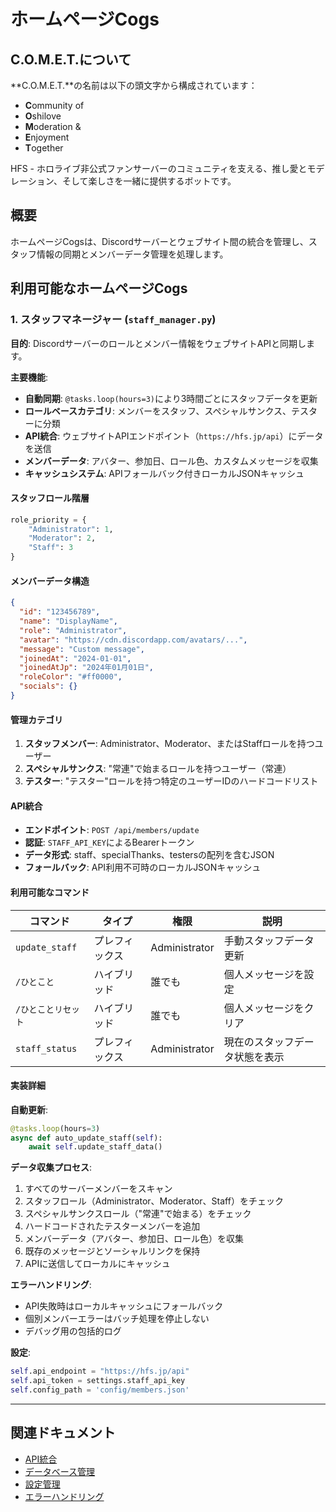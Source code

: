 # ホームページCogs

## C.O.M.E.T.について

**C.O.M.E.T.**の名前は以下の頭文字から構成されています：

- **C**ommunity of
- **O**shilove
- **M**oderation &
- **E**njoyment
- **T**ogether

HFS - ホロライブ非公式ファンサーバーのコミュニティを支える、推し愛とモデレーション、そして楽しさを一緒に提供するボットです。

## 概要

ホームページCogsは、Discordサーバーとウェブサイト間の統合を管理し、スタッフ情報の同期とメンバーデータ管理を処理します。

## 利用可能なホームページCogs

### 1. スタッフマネージャー (`staff_manager.py`)

**目的**: Discordサーバーのロールとメンバー情報をウェブサイトAPIと同期します。

**主要機能**:
- **自動同期**: `@tasks.loop(hours=3)`により3時間ごとにスタッフデータを更新
- **ロールベースカテゴリ**: メンバーをスタッフ、スペシャルサンクス、テスターに分類
- **API統合**: ウェブサイトAPIエンドポイント（`https://hfs.jp/api`）にデータを送信
- **メンバーデータ**: アバター、参加日、ロール色、カスタムメッセージを収集
- **キャッシュシステム**: APIフォールバック付きローカルJSONキャッシュ

#### スタッフロール階層
```python
role_priority = {
    "Administrator": 1,
    "Moderator": 2, 
    "Staff": 3
}
```

#### メンバーデータ構造
```json
{
  "id": "123456789",
  "name": "DisplayName",
  "role": "Administrator",
  "avatar": "https://cdn.discordapp.com/avatars/...",
  "message": "Custom message",
  "joinedAt": "2024-01-01",
  "joinedAtJp": "2024年01月01日",
  "roleColor": "#ff0000",
  "socials": {}
}
```

#### 管理カテゴリ
1. **スタッフメンバー**: Administrator、Moderator、またはStaffロールを持つユーザー
2. **スペシャルサンクス**: "常連"で始まるロールを持つユーザー（常連）
3. **テスター**: "テスター"ロールを持つ特定のユーザーIDのハードコードリスト

#### API統合
- **エンドポイント**: `POST /api/members/update`
- **認証**: `STAFF_API_KEY`によるBearerトークン
- **データ形式**: staff、specialThanks、testersの配列を含むJSON
- **フォールバック**: API利用不可時のローカルJSONキャッシュ

#### 利用可能なコマンド

| コマンド | タイプ | 権限 | 説明 |
|---------|------|------------|-------------|
| `update_staff` | プレフィックス | Administrator | 手動スタッフデータ更新 |
| `/ひとこと` | ハイブリッド | 誰でも | 個人メッセージを設定 |
| `/ひとことリセット` | ハイブリッド | 誰でも | 個人メッセージをクリア |
| `staff_status` | プレフィックス | Administrator | 現在のスタッフデータ状態を表示 |

#### 実装詳細

**自動更新**:
```python
@tasks.loop(hours=3)
async def auto_update_staff(self):
    await self.update_staff_data()
```

**データ収集プロセス**:
1. すべてのサーバーメンバーをスキャン
2. スタッフロール（Administrator、Moderator、Staff）をチェック
3. スペシャルサンクスロール（"常連"で始まる）をチェック
4. ハードコードされたテスターメンバーを追加
5. メンバーデータ（アバター、参加日、ロール色）を収集
6. 既存のメッセージとソーシャルリンクを保持
7. APIに送信してローカルにキャッシュ

**エラーハンドリング**:
- API失敗時はローカルキャッシュにフォールバック
- 個別メンバーエラーはバッチ処理を停止しない
- デバッグ用の包括的ログ

**設定**:
```python
self.api_endpoint = "https://hfs.jp/api"
self.api_token = settings.staff_api_key
self.config_path = 'config/members.json'
```

---

## 関連ドキュメント

- [API統合](../04-utilities/02-api-integration.md)
- [データベース管理](../04-utilities/01-database-management.md)
- [設定管理](../01-architecture/04-configuration-management.md)
- [エラーハンドリング](../02-core/04-error-handling.md)
